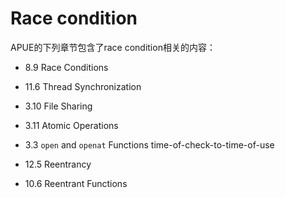# Race condition 

APUE的下列章节包含了race condition相关的内容：

- 8.9  Race Conditions
- 11.6 Thread Synchronization
- 3.10 File Sharing
- 3.11 Atomic Operations
- 3.3 `open` and `openat` Functions  time-of-check-to-time-of-use 

- 12.5 Reentrancy
- 10.6 Reentrant Functions

